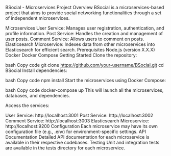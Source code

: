 BSocial - Microservices Project
Overview
BSocial is a microservices-based project that aims to provide social networking functionalities through a set of independent microservices.

Microservices
User Service: Manages user registration, authentication, and profile information.
Post Service: Handles the creation and management of user posts.
Comment Service: Allows users to comment on posts.
Elasticsearch Microservice: Indexes data from other microservices into Elasticsearch for efficient search.
Prerequisites
Node.js (version X.X.X)
Docker
Docker Compose
Getting Started
Clone the repository:

bash
Copy code
git clone https://github.com/your-username/BSocial.git
cd BSocial
Install dependencies:

bash
Copy code
npm install
Start the microservices using Docker Compose:

bash
Copy code
docker-compose up
This will launch all the microservices, databases, and dependencies.

Access the services:

User Service: http://localhost:3001
Post Service: http://localhost:3002
Comment Service: http://localhost:3003
Elasticsearch Microservice: http://localhost:9200
Configuration
Each microservice may have its own configuration file (e.g., .env) for environment-specific settings.
API Documentation
Detailed API documentation for each microservice is available in their respective codebases.
Testing
Unit and integration tests are available in the tests directory for each microservice.
